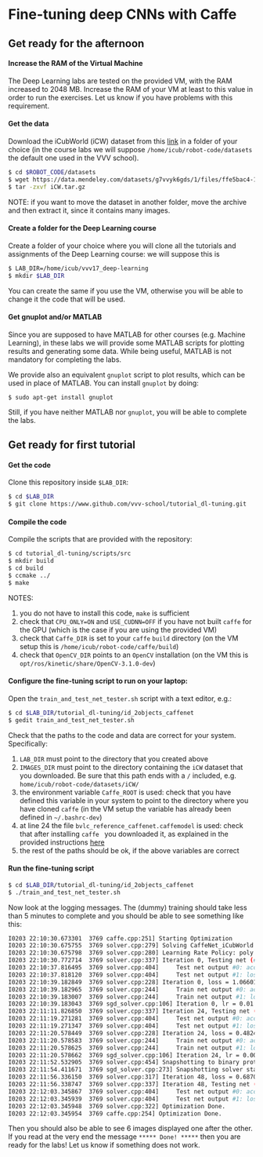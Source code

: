 # Fine-tuning deep CNNs with Caffe

## Get ready for the afternoon

#### Increase the RAM of the Virtual Machine

The Deep Learning labs are tested on the provided VM, with the RAM increased to 2048 MB. Increase the RAM of your VM at least to this value in order to run the exercises. Let us know if you have problems with this requirement.

#### Get the data

Download the iCubWorld (iCW) dataset from this [link](https://data.mendeley.com/datasets/g7vvyk6gds/1/files/ffe5bac4-1ded-4bfd-a595-ef5393e69304/iCW.tar.gz?dl=1) in a folder of your choice (in the course labs we will suppose `/home/icub/robot-code/datasets` the default one used in the VVV school).

```sh
$ cd $ROBOT_CODE/datasets
$ wget https://data.mendeley.com/datasets/g7vvyk6gds/1/files/ffe5bac4-1ded-4bfd-a595-ef5393e69304/iCW.tar.gz
$ tar -zxvf iCW.tar.gz
```
NOTE: if you want to move the dataset in another folder, move the archive and then extract it, since it contains many images.

#### Create a folder for the Deep Learning course

Create a folder of your choice where you will clone all the tutorials and assignments of the Deep Learning course: we will suppose this is

```sh
$ LAB_DIR=/home/icub/vvv17_deep-learning
$ mkdir $LAB_DIR
```
You can create the same if you use the VM, otherwise you will be able to change it the code that will be used.

#### Get gnuplot and/or MATLAB

Since you are supposed to have MATLAB for other courses (e.g. Machine Learning), in these labs we will provide some MATLAB scripts for plotting results and generating some data.
While being useful, MATLAB is not mandatory for completing the labs.

We provide also an equivalent `gnuplot` script to plot results, which can be used in place of MATLAB. You can install `gnuplot` by doing:
```
$ sudo apt-get install gnuplot
```

Still, if you have neither MATLAB nor `gnuplot`, you will be able to complete the labs.

## Get ready for first tutorial

#### Get the code

Clone this repository inside `$LAB_DIR`:

```sh
$ cd $LAB_DIR
$ git clone https://www.github.com/vvv-school/tutorial_dl-tuning.git
```

#### Compile the code

Compile the scripts that are provided with the repository:

```sh
$ cd tutorial_dl-tuning/scripts/src
$ mkdir build
$ cd build
$ ccmake ../
$ make
```

NOTES: 

1. you do not have to install this code, `make` is sufficient
2. check that `CPU_ONLY=ON` and `USE_CUDNN=OFF` if you have not built `caffe` for the GPU (which is the case if you are using the provided VM)
3. check that `Caffe_DIR` is set to your `caffe` `build` directory (on the VM setup this is `/home/icub/robot-code/caffe/build`)
4. check that `OpenCV_DIR` points to an `OpenCV` installation (on the VM this is `opt/ros/kinetic/share/OpenCV-3.1.0-dev`) 

#### Configure the fine-tuning script to run on your laptop:

Open the `train_and_test_net_tester.sh` script with a text editor, e.g.:

```sh
$ cd $LAB_DIR/tutorial_dl-tuning/id_2objects_caffenet
$ gedit train_and_test_net_tester.sh
```

Check that the paths to the code and data are correct for your system. Specifically:

1. `LAB_DIR` must point to the directory that you created above
2. `IMAGES_DIR` must point to the directory containing the `iCW` dataset that you downloaded. Be sure that this path ends with a `/` included, e.g. `home/icub/robot-code/datasets/iCW/`
3. the environment variable `Caffe_ROOT` is used: check that you have defined this variable in your system to point to the directory where you have cloned `caffe` (in the VM setup the variable has already been defined in `~/.bashrc-dev`)
4. at line 24 the file `bvlc_reference_caffenet.caffemodel` is used: check that after installing `caffe	` you downloaded it, as explained in the provided instructions [here](https://github.com/vvv-school/vvv-school.github.io/blob/master/instructions/how-to-prepare-your-system.md#install-caffe)
5. the rest of the paths should be ok, if the above variables are correct

#### Run the fine-tuning script

```sh
$ cd $LAB_DIR/tutorial_dl-tuning/id_2objects_caffenet
$ ./train_and_test_net_tester.sh
```

Now look at the logging messages. The (dummy) training should take less than 5 minutes to complete and you should be able to see something like this:

```sh
I0203 22:10:30.673301  3769 caffe.cpp:251] Starting Optimization
I0203 22:10:30.675755  3769 solver.cpp:279] Solving CaffeNet_iCubWorld
I0203 22:10:30.675798  3769 solver.cpp:280] Learning Rate Policy: poly
I0203 22:10:30.772714  3769 solver.cpp:337] Iteration 0, Testing net (#0)
I0203 22:10:37.816495  3769 solver.cpp:404]     Test net output #0: accuracy = 0.526042
I0203 22:10:37.818120  3769 solver.cpp:404]     Test net output #1: loss = 0.722712 (* 1 = 0.722712 loss)
I0203 22:10:39.182849  3769 solver.cpp:228] Iteration 0, loss = 1.06601
I0203 22:10:39.182965  3769 solver.cpp:244]     Train net output #0: accuracy = 0.34375
I0203 22:10:39.183007  3769 solver.cpp:244]     Train net output #1: loss = 1.06601 (* 1 = 1.06601 loss)
I0203 22:10:39.183043  3769 sgd_solver.cpp:106] Iteration 0, lr = 0.01
I0203 22:11:11.826850  3769 solver.cpp:337] Iteration 24, Testing net (#0)
I0203 22:11:19.271281  3769 solver.cpp:404]     Test net output #0: accuracy = 1
I0203 22:11:19.271347  3769 solver.cpp:404]     Test net output #1: loss = 6.33019e-06 (* 1 = 6.33019e-06 loss)
I0203 22:11:20.578449  3769 solver.cpp:228] Iteration 24, loss = 0.482432
I0203 22:11:20.578583  3769 solver.cpp:244]     Train net output #0: accuracy = 0.96875
I0203 22:11:20.578625  3769 solver.cpp:244]     Train net output #1: loss = 0.482432 (* 1 = 0.482432 loss)
I0203 22:11:20.578662  3769 sgd_solver.cpp:106] Iteration 24, lr = 0.00707107
I0203 22:11:52.532905  3769 solver.cpp:454] Snapshotting to binary proto file icw_iter_48.caffemodel
I0203 22:11:54.411671  3769 sgd_solver.cpp:273] Snapshotting solver state to binary proto file icw_iter_48.solverstate
I0203 22:11:56.336150  3769 solver.cpp:317] Iteration 48, loss = 0.687042
I0203 22:11:56.338747  3769 solver.cpp:337] Iteration 48, Testing net (#0)
I0203 22:12:03.345867  3769 solver.cpp:404]     Test net output #0: accuracy = 0.994792
I0203 22:12:03.345939  3769 solver.cpp:404]     Test net output #1: loss = 0.0168321 (* 1 = 0.0168321 loss)
I0203 22:12:03.345948  3769 solver.cpp:322] Optimization Done.
I0203 22:12:03.345954  3769 caffe.cpp:254] Optimization Done.
```

Then you should also be able to see 6 images displayed one after the other. If you read at the very end the message `***** Done! *****` then you are ready for the labs! Let us know if something does not work.
